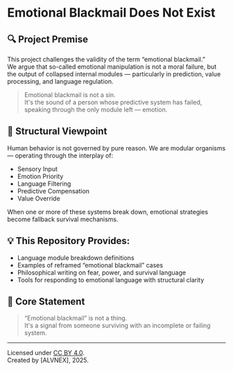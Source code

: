 # Emotional Blackmail Does Not Exist

## 🔍 Project Premise

This project challenges the validity of the term “emotional blackmail.”  
We argue that so-called emotional manipulation is not a moral failure, but the output of collapsed internal modules — particularly in prediction, value processing, and language regulation.

> Emotional blackmail is not a sin.  
> It's the sound of a person whose predictive system has failed, speaking through the only module left — emotion.

## 📐 Structural Viewpoint

Human behavior is not governed by pure reason. We are modular organisms — operating through the interplay of:

- Sensory Input  
- Emotion Priority  
- Language Filtering  
- Predictive Compensation  
- Value Override  

When one or more of these systems break down, emotional strategies become fallback survival mechanisms.

## 💡 This Repository Provides:

- Language module breakdown definitions
- Examples of reframed “emotional blackmail” cases
- Philosophical writing on fear, power, and survival language
- Tools for responding to emotional language with structural clarity

## 🧠 Core Statement

> “Emotional blackmail” is not a thing.  
> It's a signal from someone surviving with an incomplete or failing system.

---

Licensed under [CC BY 4.0](https://creativecommons.org/licenses/by/4.0/).  
Created by [ALVNEX], 2025.
